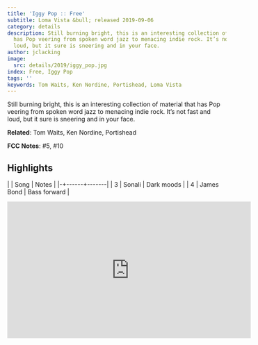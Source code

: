 ```yaml
---
title: 'Iggy Pop :: Free'
subtitle: Loma Vista &bull; released 2019-09-06
category: details
description: Still burning bright, this is an interesting collection of material that
  has Pop veering from spoken word jazz to menacing indie rock. It’s not fast and
  loud, but it sure is sneering and in your face.
author: jclacking
image:
  src: details/2019/iggy_pop.jpg
index: Free, Iggy Pop
tags: ''
keywords: Tom Waits, Ken Nordine, Portishead, Loma Vista
---
```

Still burning bright, this is an interesting collection of material that has Pop veering from spoken word jazz to menacing indie rock. It’s not fast and loud, but it sure is sneering and in your face.<!--more-->

**Related**: Tom Waits, Ken Nordine, Portishead

**FCC Notes**: #5, #10

## Highlights

| | Song | Notes |
|-+------+-------|
| 3 | Sonali | Dark moods |
| 4 | James Bond | Bass forward |

<div class="tlo-detail-video"><iframe width="560" height="315" src="https://www.youtube.com/embed/mw6NKf95VWA" frameborder="0" allow="autoplay; encrypted-media" allowfullscreen></iframe></div>


